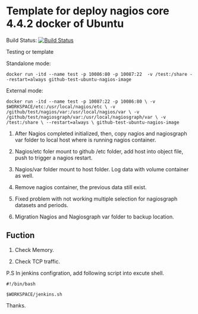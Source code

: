 # Template for deploy nagios core 4.4.2 docker of Ubuntu

Build Status: [![Build Status](https://travis-ci.org/mygithublab/test.svg?branch=master)](https://travis-ci.org/mygithublab/test)

Testing or template

Standalone mode:

`docker run -itd --name test -p 10086:80 -p 10087:22  -v /test:/share --restart=always github-test-ubuntu-nagios-image`

External mode:

`docker run -itd --name test -p 10087:22 -p 10086:80 \
 -v $WORKSPACE/etc:/usr/local/nagios/etc \
 -v /github/test/nagios/var:/usr/local/nagios/var \
 -v /github/test/nagiosgraph/var:/usr/local/nagiosgraph/var \
 -v /test:/share \
 --restart=always \
 github-test-ubuntu-nagios-image
`

1. After Nagios completed initialized, then, copy nagios and nagiosgraph var folder to local host where is running nagios container.

2. Nagios/etc foler mount to github /etc folder, add host into object file, push to trigger a nagios restart.

3. Nagios/var folder mount to host folder. Log data with volume container as well.

4. Remove nagios container, the previous data still exist.

5. Fixed problem with not working multiple selection for nagiosgraph datasets and periods. 

6. Migration Nagios and Nagiosgraph var folder to backup location.


## Fuction

1. Check Memory.

2. Check TCP traffic.


P.S
In jenkins configration, add following script into excute shell.

`#!/bin/bash`

`$WORKSPACE/jenkins.sh`

Thanks.
